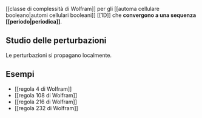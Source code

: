 [[classe di complessità di Wolfram]] per gli [[automa cellulare booleano|automi cellulari booleani]] [[1D]] che **convergono a una sequenza [[periodo|periodica]]**.

## Studio delle perturbazioni

Le perturbazioni si propagano localmente.

## Esempi

- [[regola 4 di Wolfram]]
- [[regola 108 di Wolfram]]
- [[regola 216 di Wolfram]]
- [[regola 232 di Wolfram]]
